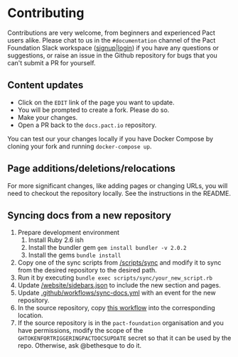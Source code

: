 # Contributing

Contributions are very welcome, from beginners and experienced Pact users alike. Please chat to us in the `#documentation` channel of the Pact Foundation Slack workspace ([signup](https://slack.pact.io)|[login](https://pact-foundation.slack.com)) if you have any questions or suggestions, or raise an issue in the Github repository for bugs that you can't submit a PR for yourself.

## Content updates

* Click on the `EDIT` link of the page you want to update.
* You will be prompted to create a fork. Please do so.
* Make your changes.
* Open a PR back to the `docs.pact.io` repository.

You can test our your changes locally if you have Docker Compose by cloning your fork and running `docker-compose up`.

## Page additions/deletions/relocations

For more significant changes, like adding pages or changing URLs, you will need to checkout the repository locally. See the instructions in the README.

## Syncing docs from a new repository

1. Prepare development environment
    1. Install Ruby 2.6 ish
    1. Install the bundler gem `gem install bundler -v 2.0.2`
    1. Install the gems `bundle install`
1. Copy one of the sync scripts from [/scripts/sync](/scripts/sync) and modify it to sync from the desired repository to the desired path.
1. Run it by executing `bundle exec scripts/sync/your_new_script.rb`
1. Update [/website/sidebars.json](/website/sidebars.json) to include the new section and pages.
1. Update [.github/workflows/sync-docs.yml](.github/workflows/sync-docs.yml) with an event for the new repository.
1. In the source repository, copy [this workflow]((https://github.com/pact-foundation/pact-js/blob/master/.github/workflows/trigger_pact_docs_update.yml)) into the corresponding location.
1. If the source repository is in the `pact-foundation` organisation and you have permissions, modify the scope of the `GHTOKENFORTRIGGERINGPACTDOCSUPDATE` secret so that it can be used by the repo. Otherwise, ask @bethesque to do it.
